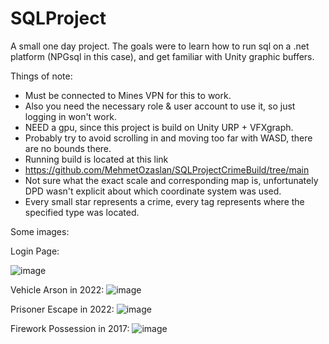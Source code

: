 # SQLProject

A small one day project. The goals were to learn how to run sql on a .net platform (NPGsql in this case), and get familiar with Unity graphic buffers.

Things of note:
- Must be connected to Mines VPN for this to work. 
- Also you need the necessary role & user account to use it, so just logging in won't work.
- NEED a gpu, since this project is build on Unity URP + VFXgraph.
- Probably try to avoid scrolling in and moving too far with WASD, there are no bounds there.
- Running build is located at this link
- https://github.com/MehmetOzaslan/SQLProjectCrimeBuild/tree/main
- Not sure what the exact scale and corresponding map is, unfortunately DPD wasn't explicit about which coordinate system was used.
- Every small star represents a crime, every tag represents where the specified type was located.


Some images:

Login Page:

![image](https://user-images.githubusercontent.com/97647743/202963888-a7f312de-5d63-47a8-be53-2e533f5617eb.png)

Vehicle Arson in 2022:
![image](https://user-images.githubusercontent.com/97647743/202963378-fb1f20ab-161d-4f80-987f-37ecdf623ae4.png)

Prisoner Escape in 2022:
![image](https://user-images.githubusercontent.com/97647743/202963503-502fa610-e616-4301-bdea-a3d7cef25235.png)

Firework Possession in 2017:
![image](https://user-images.githubusercontent.com/97647743/202963580-fca34efd-8db5-41a9-bfa6-602ebbca6f9c.png)

